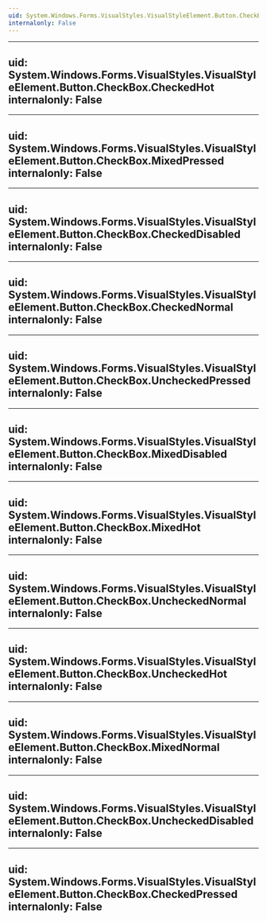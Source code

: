 ```yaml
---
uid: System.Windows.Forms.VisualStyles.VisualStyleElement.Button.CheckBox
internalonly: False
---
```


---
uid: System.Windows.Forms.VisualStyles.VisualStyleElement.Button.CheckBox.CheckedHot
internalonly: False
---

---
uid: System.Windows.Forms.VisualStyles.VisualStyleElement.Button.CheckBox.MixedPressed
internalonly: False
---

---
uid: System.Windows.Forms.VisualStyles.VisualStyleElement.Button.CheckBox.CheckedDisabled
internalonly: False
---

---
uid: System.Windows.Forms.VisualStyles.VisualStyleElement.Button.CheckBox.CheckedNormal
internalonly: False
---

---
uid: System.Windows.Forms.VisualStyles.VisualStyleElement.Button.CheckBox.UncheckedPressed
internalonly: False
---

---
uid: System.Windows.Forms.VisualStyles.VisualStyleElement.Button.CheckBox.MixedDisabled
internalonly: False
---

---
uid: System.Windows.Forms.VisualStyles.VisualStyleElement.Button.CheckBox.MixedHot
internalonly: False
---

---
uid: System.Windows.Forms.VisualStyles.VisualStyleElement.Button.CheckBox.UncheckedNormal
internalonly: False
---

---
uid: System.Windows.Forms.VisualStyles.VisualStyleElement.Button.CheckBox.UncheckedHot
internalonly: False
---

---
uid: System.Windows.Forms.VisualStyles.VisualStyleElement.Button.CheckBox.MixedNormal
internalonly: False
---

---
uid: System.Windows.Forms.VisualStyles.VisualStyleElement.Button.CheckBox.UncheckedDisabled
internalonly: False
---

---
uid: System.Windows.Forms.VisualStyles.VisualStyleElement.Button.CheckBox.CheckedPressed
internalonly: False
---
